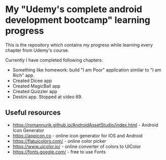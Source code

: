 # My "Udemy's complete android development bootcamp" learning progress

This is the repository which contains my progress while learning every chapter from Udemy's course.

Currently I have completed following chapters:
* Something like homework: build "I am Poor" application similar to "I am Rich" app.
* Created Dicee app
* Created MagicBall app
* Created Quizzler app
* Destini app. Stopped at video 69.

## Useful resources
* https://romannurik.github.io/AndroidAssetStudio/index.html - Android Icon Generator
* https://appicon.co - online icon generator for IOS and Android
* https://flatuicolors.com/ - online color picker
* https://www.uicolor.io/ - online converter of colors to UIColor
* https://fonts.google.com/ - free to use Fonts

